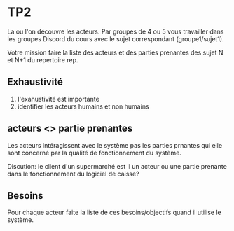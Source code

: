 
# TP2 

La ou l'on découvre les acteurs.
Par groupes de 4 ou 5 vous travailler dans les groupes Discord du cours avec le sujet correspondant (groupe1/sujet1).

Votre mission faire la liste des acteurs et des parties prenantes des sujet N  et N+1 du repertoire rep.


## Exhaustivité 
1) l'exahustivité est importante 
2) identifier les acteurs humains et non humains 

## acteurs <> partie prenantes 

Les acteurs intéragissent avec le système pas les parties prnantes qui elle sont concerné par la qualité de fonctionnement du système.

Discution: le client d'un supermarché est il un acteur ou une partie prenante dans le fonctionnement du logiciel de caisse?

## Besoins 

Pour chaque acteur faite la liste de ces besoins/objectifs quand il utilise le système.

